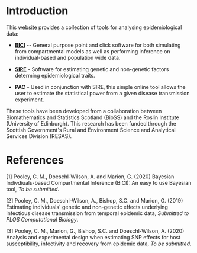 # Introduction

This [website](http://BioSS-EAT.github.io) provides a collection of tools for analysing epidemiological data:

* **[BICI](https://github.com/BioSS-EAT/BICI)** -- General purpose point and click software for both simulating from compartmental models as well as performing inference on individual-based and population wide data.

* **[SIRE](https://github.com/BioSS-EAT/SIRE)** - Software for estimating genetic and non-genetic factors determing epidemiological traits.

* **PAC** - Used in conjunction with SIRE, this simple online tool allows the user to estimate the statistical power from a given disease transmission experiment.

These tools have been developed from a collaboration between Biomathematics and Statistics Scotland (BioSS) and the Roslin Institute (University of Edinburgh). This research has been funded through the Scottish Government's Rural and Environment Science and Analytical Services Division (RESAS).

# References

[1] Pooley, C. M., Doeschl-Wilson, A. and Marion, G. (2020) Bayesian Indivdiuals-based Compartmental Inference (BICI): An easy to use Bayesian tool, _To be submitted_.

[2] Pooley, C. M., Doeschl-Wilson, A., Bishop, S.C. and Marion, G. (2019) Estimating individuals' genetic and non-genetic effects underlying infectious disease transmission from temporal epidemic data, _Submitted to PLOS Computational Biology_.

[3] Pooley, C. M., Marion, G., Bishop, S.C. and Doeschl-Wilson, A. (2020) Analysis and experimental design when estimating SNP effects for host susceptibility, infectivity and recovery from epidemic data, _To be submitted_.



